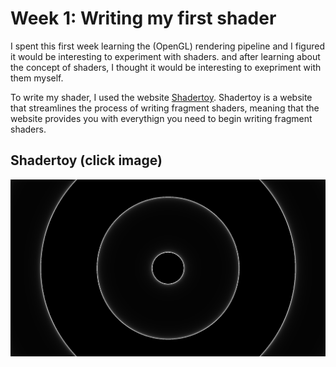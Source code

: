 # Week 1: Writing my first shader

I spent this first week learning the (OpenGL) rendering pipeline and I figured it would be interesting to experiment with shaders. and after learning about the concept of shaders, I thought it would be interesting to exepriment with them myself.  

To write my shader, I used the website [Shadertoy](https://www.shadertoy.com/). Shadertoy is a website that streamlines the process of writing fragment shaders, meaning that the website provides you with everythign you need to begin writing fragment shaders.   

## Shadertoy (click image)
[![Shadertoy](./shader_static_image.png)](https://www.shadertoy.com/view/MXycDR)
